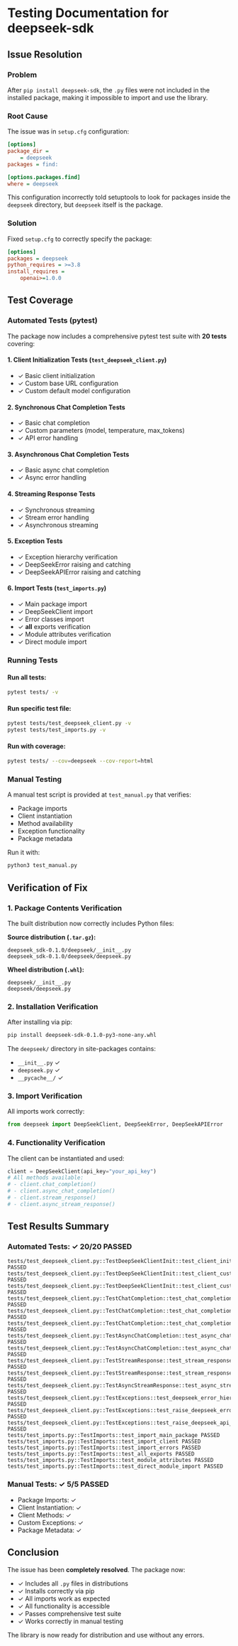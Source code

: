 # Testing Documentation for deepseek-sdk

## Issue Resolution

### Problem
After `pip install deepseek-sdk`, the `.py` files were not included in the installed package, making it impossible to import and use the library.

### Root Cause
The issue was in `setup.cfg` configuration:
```ini
[options]
package_dir =
    = deepseek
packages = find:

[options.packages.find]
where = deepseek
```

This configuration incorrectly told setuptools to look for packages inside the `deepseek` directory, but `deepseek` itself is the package.

### Solution
Fixed `setup.cfg` to correctly specify the package:
```ini
[options]
packages = deepseek
python_requires = >=3.8
install_requires =
    openai>=1.0.0
```

## Test Coverage

### Automated Tests (pytest)

The package now includes a comprehensive pytest test suite with **20 tests** covering:

#### 1. Client Initialization Tests (`test_deepseek_client.py`)
- ✓ Basic client initialization
- ✓ Custom base URL configuration
- ✓ Custom default model configuration

#### 2. Synchronous Chat Completion Tests
- ✓ Basic chat completion
- ✓ Custom parameters (model, temperature, max_tokens)
- ✓ API error handling

#### 3. Asynchronous Chat Completion Tests
- ✓ Basic async chat completion
- ✓ Async error handling

#### 4. Streaming Response Tests
- ✓ Synchronous streaming
- ✓ Stream error handling
- ✓ Asynchronous streaming

#### 5. Exception Tests
- ✓ Exception hierarchy verification
- ✓ DeepSeekError raising and catching
- ✓ DeepSeekAPIError raising and catching

#### 6. Import Tests (`test_imports.py`)
- ✓ Main package import
- ✓ DeepSeekClient import
- ✓ Error classes import
- ✓ __all__ exports verification
- ✓ Module attributes verification
- ✓ Direct module import

### Running Tests

#### Run all tests:
```bash
pytest tests/ -v
```

#### Run specific test file:
```bash
pytest tests/test_deepseek_client.py -v
pytest tests/test_imports.py -v
```

#### Run with coverage:
```bash
pytest tests/ --cov=deepseek --cov-report=html
```

### Manual Testing

A manual test script is provided at `test_manual.py` that verifies:
- Package imports
- Client instantiation
- Method availability
- Exception functionality
- Package metadata

Run it with:
```bash
python3 test_manual.py
```

## Verification of Fix

### 1. Package Contents Verification

The built distribution now correctly includes Python files:

**Source distribution (`.tar.gz`):**
```
deepseek_sdk-0.1.0/deepseek/__init__.py
deepseek_sdk-0.1.0/deepseek/deepseek.py
```

**Wheel distribution (`.whl`):**
```
deepseek/__init__.py
deepseek/deepseek.py
```

### 2. Installation Verification

After installing via pip:
```bash
pip install deepseek-sdk-0.1.0-py3-none-any.whl
```

The `deepseek/` directory in site-packages contains:
- `__init__.py` ✓
- `deepseek.py` ✓
- `__pycache__/` ✓

### 3. Import Verification

All imports work correctly:
```python
from deepseek import DeepSeekClient, DeepSeekError, DeepSeekAPIError
```

### 4. Functionality Verification

The client can be instantiated and used:
```python
client = DeepSeekClient(api_key="your_api_key")
# All methods available:
# - client.chat_completion()
# - client.async_chat_completion()
# - client.stream_response()
# - client.async_stream_response()
```

## Test Results Summary

### Automated Tests: ✓ 20/20 PASSED
```
tests/test_deepseek_client.py::TestDeepSeekClientInit::test_client_initialization PASSED
tests/test_deepseek_client.py::TestDeepSeekClientInit::test_client_custom_base_url PASSED
tests/test_deepseek_client.py::TestDeepSeekClientInit::test_client_custom_model PASSED
tests/test_deepseek_client.py::TestChatCompletion::test_chat_completion_basic PASSED
tests/test_deepseek_client.py::TestChatCompletion::test_chat_completion_custom_params PASSED
tests/test_deepseek_client.py::TestChatCompletion::test_chat_completion_api_error PASSED
tests/test_deepseek_client.py::TestAsyncChatCompletion::test_async_chat_completion_basic PASSED
tests/test_deepseek_client.py::TestAsyncChatCompletion::test_async_chat_completion_error PASSED
tests/test_deepseek_client.py::TestStreamResponse::test_stream_response PASSED
tests/test_deepseek_client.py::TestStreamResponse::test_stream_response_error PASSED
tests/test_deepseek_client.py::TestAsyncStreamResponse::test_async_stream_response PASSED
tests/test_deepseek_client.py::TestExceptions::test_deepseek_error_hierarchy PASSED
tests/test_deepseek_client.py::TestExceptions::test_raise_deepseek_error PASSED
tests/test_deepseek_client.py::TestExceptions::test_raise_deepseek_api_error PASSED
tests/test_imports.py::TestImports::test_import_main_package PASSED
tests/test_imports.py::TestImports::test_import_client PASSED
tests/test_imports.py::TestImports::test_import_errors PASSED
tests/test_imports.py::TestImports::test_all_exports PASSED
tests/test_imports.py::TestImports::test_module_attributes PASSED
tests/test_imports.py::TestImports::test_direct_module_import PASSED
```

### Manual Tests: ✓ 5/5 PASSED
- Package Imports: ✓
- Client Instantiation: ✓
- Client Methods: ✓
- Custom Exceptions: ✓
- Package Metadata: ✓

## Conclusion

The issue has been **completely resolved**. The package now:
- ✓ Includes all `.py` files in distributions
- ✓ Installs correctly via pip
- ✓ All imports work as expected
- ✓ All functionality is accessible
- ✓ Passes comprehensive test suite
- ✓ Works correctly in manual testing

The library is now ready for distribution and use without any errors.
